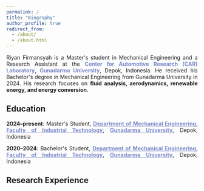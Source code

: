 ```yaml
---
permalink: /
title: "Biography"
author_profile: true
redirect_from: 
  - /about/
  - /about.html
---
```


<div align="justify">

Riyan Firmansyah is a Master's student in Mechanical Engineering and a Research Assistant at the <a href="https://www.instagram.com/cargunadarma/" target="_blank" style="text-decoration: none; color: 7886C7;"><b>Center for Automotive Research (CAR) Laboratory</b></a>, <a href="https://pasca.gunadarma.ac.id/magister/mesin/" target="_blank" style="text-decoration: none; color: 7886C7;"><b>Gunadarma University</b></a>, Depok, Indonesia. He received his Bachelor's degree in Mechanical Engineering from Gunadarma University in 2024. His research focuses on <b>fluid analysis, aerodynamics, renewable energy, and energy conversion</b>.

</div>



<h2>Education</h2>

<div align="justify">

<p>
  <b>2024–present</b>: Master's Student,  
  <a href="https://pasca.gunadarma.ac.id/magister/mesin/" target="_blank" style="color: #7886C7;"><b>Department of Mechanical Engineering</b></a>,  
  <a href="https://fti.gunadarma.ac.id/" target="_blank" style="color: #7886C7;"><b>Faculty of Industrial Technology</b></a>,  
  <a href="https://www.gunadarma.ac.id/" target="_blank" style="color: #7886C7;"><b>Gunadarma University</b></a>, Depok, Indonesia  
</p>


</p>
  <b>2020–2024</b>: Bachelor's Student,  
  <a href="https://fti.gunadarma.ac.id/mesin/" target="_blank" style="color: #7886C7;"><b>Department of Mechanical Engineering</b></a>,  
  <a href="https://fti.gunadarma.ac.id/" target="_blank" style="color: #7886C7;"><b>Faculty of Industrial Technology</b></a>,  
  <a href="https://www.gunadarma.ac.id/" target="_blank" style="color: #7886C7;"><b>Gunadarma University</b></a>, Depok, Indonesia  
</p>

</div>

<h2>Research Experience</h2>




